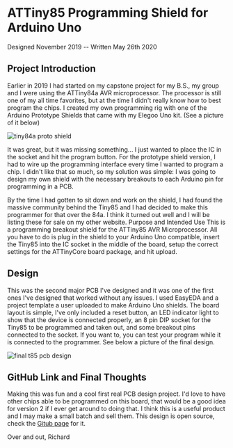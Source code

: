 # ATTiny85 Programming Shield for Arduino Uno
Designed November 2019 -- Written May 26th 2020

## Project Introduction
Earlier in 2019 I had started on my capstone project for my B.S., my group and I were using the ATTiny84a AVR microprocessor. The processor is still one of my all time favorites, but at the time I didn't really know how to best program the chips. I created my own programming rig with one of the Arduino Prototype Shields that came with my Elegoo Uno kit. (See a picture of it below)

![tiny84a proto shield](img/t84.jpeg)


It was great, but it was missing something... I just wanted to place the IC in the socket and hit the program button. For the prototype shield version, I had to wire up the programming interface every time I wanted to program a chip. I didn't like that so much, so my solution was simple: I was going to design my own shield with the necessary breakouts to each Arduino pin for programming in a PCB.

By the time I had gotten to sit down and work on the shield, I had found the massive community behind the Tiny85 and I had decided to make this programmer for that over the 84a. I think it turned out well and I will be listing these for sale on my other website.
Purpose and Intended Use
This is a programming breakout shield for the ATTiny85 AVR Microprocessor. All you have to do is plug in the shield to your Arduino Uno compatible, insert the Tiny85 into the IC socket in the middle of the board, setup the correct settings for the ATTinyCore board package, and hit upload.
## Design
This was the second major PCB I've designed and it was one of the first ones I've designed that worked without any issues. I used EasyEDA and a project template a user uploaded to make Arduino Uno shields. The board layout is simple, I've only included a reset button, an LED indicator light to show that the device is connected properly, an 8 pin DIP socket for the Tiny85 to be programmed and taken out, and some breakout pins connected to the socket. If you want to, you can test your program while it is connected to the programmer. See below a picture of the final design.

![final t85 pcb design](img/t85pcb.jpeg)

## GitHub Link and Final Thoughts
Making this was fun and a cool first real PCB design project. I'd love to have other chips able to be programmed on this board, that would be a good idea for version 2 if I ever get around to doing that. I think this is a useful product and I may make a small batch and sell them. This design is open source, check the [Gitub page](https://github.com/richardmartino/TinyShieldV1) for it.

Over and out,
Richard
